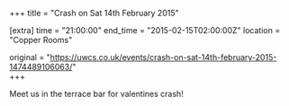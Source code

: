 +++
title = "Crash on Sat 14th February 2015"

[extra]
time = "21:00:00"
end_time = "2015-02-15T02:00:00Z"
location = "Copper Rooms"

original = "https://uwcs.co.uk/events/crash-on-sat-14th-february-2015-1474489106063/"    
+++

Meet us in the terrace bar for valentines crash\!

